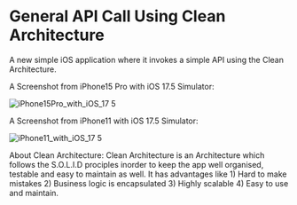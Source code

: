 # General API Call Using Clean Architecture
A new simple iOS application where it invokes a simple API using the Clean Architecture. 

A Screenshot from iPhone15 Pro with iOS 17.5 Simulator:

![iPhone15Pro_with_iOS_17 5](https://github.com/user-attachments/assets/a114b1b1-3b65-45ae-837a-cc9bf215f952)

A Screenshot from iPhone11 with iOS 17.5 Simulator:

![iPhone11_with_iOS_17 5](https://github.com/user-attachments/assets/17083a6b-ded5-4e6f-a170-e82ff0079519)


About Clean Architecture:
  Clean Architecture is an Architecture which follows the S.O.L.I.D prociples inorder to keep the app well organised, testable and easy to maintain as well. It has advantages like 1) Hard to make mistakes 2) Business logic is encapsulated 3) Highly scalable 4) Easy to use and maintain.
